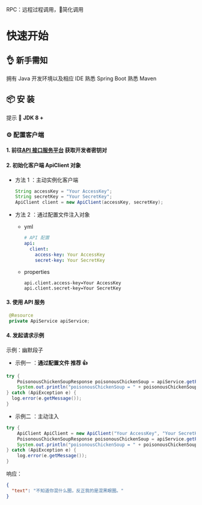 RPC：远程过程调用，🚀简化调用

# 快速开始

## 👌 新手需知

拥有 Java 开发环境以及相应 IDE
熟悉 Spring Boot
熟悉 Maven

## 📦 安 装
提示 🔔️
**JDK 8 +**

### ⚙️ 配置客户端

#### 1. 前往[API 接口服务平台](http://xiaofei.site:19001/account/center) 获取开发者密钥对

#### 2. 初始化客户端 ApiClient 对象

- 方法 1 ：主动实例化客户端

  ```java
  String accessKey = "Your AccessKey";
  String secretKey = "Your SecretKey";
  ApiClient client = new ApiClient(accessKey, secretKey);
  ```

- 方法 2 ：通过配置文件注入对象

  - yml

    ```yml
    # API 配置
    api:
      client:
        access-key: Your AccessKey
        secret-key: Your SecretKey
    ```

  - properties

    ```properties
    api.client.access-key=Your AccessKey
    api.client.secret-key=Your SecretKey
    ```

#### 3. 使用 API 服务

```java
 @Resource
 private ApiService apiService;
```

#### 4. 发起请求示例

示例：幽默段子

- 示例一 ：**通过配置文件 推荐 👍**

```java
try {
    PoisonousChickenSoupResponse poisonousChickenSoup = apiService.getPoisonousChickenSoup();
    System.out.println("poisonousChickenSoup = " + poisonousChickenSoup);
} catch (ApiException e) {
  log.error(e.getMessage());
}
```

- 示例二 ：主动注入

```java
try {
    ApiClient ApiClient = new ApiClient("Your AccessKey", "Your SecretKey");
    PoisonousChickenSoupResponse poisonousChickenSoup = apiService.getPoisonousChickenSoup(ApiClient);
    System.out.println("poisonousChickenSoup = " + poisonousChickenSoup);
} catch (ApiException e) {
    log.error(e.getMessage());
}
```

响应：

```json
{
  "text": "不知道你混什么圈，反正我的是混黑眼圈。"
}
```
